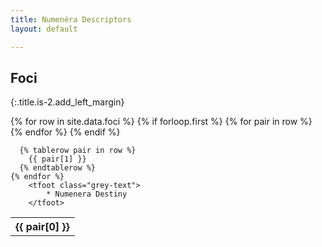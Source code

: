 ```yaml
---
title: Numenéra Descriptors
layout: default

---
```


## Foci
{:.title.is-2.add_left_margin} 

<div class="container is-widescreen">
  <table class="table is-striped is-bordered">
    {% for row in site.data.foci %}
      {% if forloop.first %}
        <tr>
          {% for pair in row %}
            <th class="is-selected">{{ pair[0] }}</th>
          {% endfor %}
        </tr>
      {% endif %}

      {% tablerow pair in row %}
        {{ pair[1] }}
      {% endtablerow %}
    {% endfor %}
		<tfoot class="grey-text">
			* Numenera Destiny
		</tfoot>
  </table>
</div>
